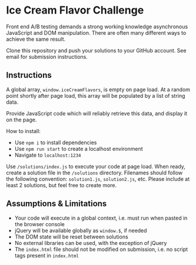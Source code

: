 # Ice Cream Flavor Challenge

Front end A/B testing demands a strong working knowledge asynchronous JavaScript and DOM manipulation. There are often many different ways to achieve the same result.

Clone this repository and push your solutions to your GitHub account. See email for submission instructions.

## Instructions

A global array, `window.iceCreamFlavors`, is empty on page load. At a random point shortly after page load, this array will be populated by a list of string data.

Provide JavaScript code which will reliably retrieve this data, and display it on the page.

How to install:

- Use `npm i` to install dependencies
- Use `npm run start` to create a localhost environment
- Navigate to `localhost:1234`

Use `/solutions/index.js` to execute your code at page load. When ready, create a solution file in the `/solutions` directory. Filenames should follow the following convention: `solution1.js`, `solution2.js`, etc. Please include at least 2 solutions, but feel free to create more.

## Assumptions & Limitations

- Your code will execute in a global context, i.e. must run when pasted in the browser console
- jQuery will be available globally as `window.$`, if needed
- The DOM state will be reset between solutions
- No external libraries can be used, with the exception of jQuery
- The `index.html` file should not be modified on submission, i.e. no script tags present in `index.html`
